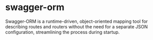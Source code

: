 # swagger-orm
Swagger-ORM is a runtime-driven, object-oriented mapping tool for describing routes and routers without the need for a separate JSON configuration, streamlining the process during startup.
